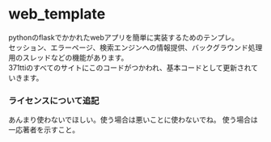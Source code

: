 # web_template
pythonのflaskでかかれたwebアプリを簡単に実装するためのテンプレ。  
セッション、エラーページ、検索エンジンへの情報提供、バックグラウンド処理用のスレッドなどの機能があります。  
371ttiのすべてのサイトにこのコードがつかわれ、基本コードとして更新されていきます。  

### ライセンスについて追記
あんまり使わないでほしい。使う場合は悪いことに使わないでね。
使う場合は一応著者を示すこと。
 
